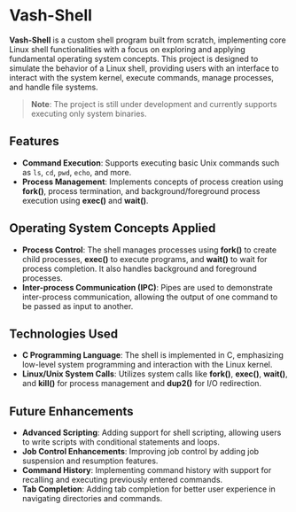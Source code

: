 # Vash-Shell

**Vash-Shell** is a custom shell program built from scratch, implementing core Linux shell functionalities with a focus on exploring and applying fundamental operating system concepts. This project is designed to simulate the behavior of a Linux shell, providing users with an interface to interact with the system kernel, execute commands, manage processes, and handle file systems.

> **Note**: The project is still under development and currently supports executing only system binaries.

## Features

- **Command Execution**: Supports executing basic Unix commands such as `ls`, `cd`, `pwd`, `echo`, and more.
- **Process Management**: Implements concepts of process creation using **fork()**, process termination, and background/foreground process execution using **exec()** and **wait()**.

## Operating System Concepts Applied

- **Process Control**: The shell manages processes using **fork()** to create child processes, **exec()** to execute programs, and **wait()** to wait for process completion. It also handles background and foreground processes.
- **Inter-process Communication (IPC)**: Pipes are used to demonstrate inter-process communication, allowing the output of one command to be passed as input to another.

## Technologies Used

- **C Programming Language**: The shell is implemented in C, emphasizing low-level system programming and interaction with the Linux kernel.
- **Linux/Unix System Calls**: Utilizes system calls like **fork()**, **exec()**, **wait()**, and **kill()** for process management and **dup2()** for I/O redirection.

## Future Enhancements

- **Advanced Scripting**: Adding support for shell scripting, allowing users to write scripts with conditional statements and loops.
- **Job Control Enhancements**: Improving job control by adding job suspension and resumption features.
- **Command History**: Implementing command history with support for recalling and executing previously entered commands.
- **Tab Completion**: Adding tab completion for better user experience in navigating directories and commands.
